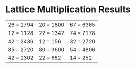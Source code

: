 # Lattice Multiplication Results

|   |   |   |
|---|---|---|
| 26 = 1794 | 20 = 1800 | 67 = 6365 |
| 12 = 1128 | 22 = 1342 | 74 = 7178 |
| 42 = 2436 | 12 = 156 | 32 = 2720 |
| 85 = 2720 | 80 = 3600 | 54 = 4806 |
| 42 = 1302 | 22 = 682 | 14 = 252 |
